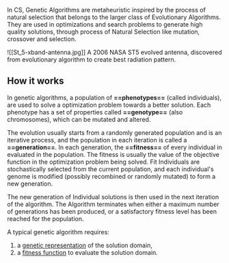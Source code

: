 In CS, Genetic Algorithms are metaheuristic inspired by the process of natural selection that belongs to the larger class of Evolutionary Algorithms. They are used in optimizations and search problems to generate high quality solutions, through process of Natural Selection like mutation, crossover and selection.

![[St_5-xband-antenna.jpg]]
A 2006 NASA ST5 evolved antenna, discovered from evolutionary algorithm to create best radiation pattern.
## How it works

In genetic algorithms, a population of **==phenotypes==** (called individuals), are used to solve a optimization problem towards a better solution. Each phenotype has a set of properties called **==genotype==** (also chromosomes), which can be mutated and altered.

The evolution usually starts from a randomly generated population and is an iterative process, and the population in each iteration is called a **==generation==**. In each generation, the **==fitness==** of every individual in evaluated in the population. The fitness is usually the value of the objective function in the optimization problem being solved. Fit Individuals are stochastically selected from the current population, and each individual's genome is modified (possibly recombined or randomly mutated) to form a new generation.

The new generation of Individual solutions is then used in the next iteration of the algorithm.
The Algorithm terminates when either a maximum number of generations has been produced, or a satisfactory fitness level has been reached for the population.

A typical genetic algorithm requires:

1. a [genetic representation](https://en.wikipedia.org/wiki/Genetic_representation "Genetic representation") of the solution domain,
2. a [fitness function](https://en.wikipedia.org/wiki/Fitness_function "Fitness function") to evaluate the solution domain.
